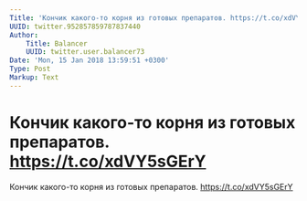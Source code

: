 ```yaml
---
Title: 'Кончик какого-то корня из готовых препаратов. https://t.co/xdVY5sGErY'
UUID: twitter.952857859787837440
Author:
    Title: Balancer
    UUID: twitter.user.balancer73
Date: 'Mon, 15 Jan 2018 13:59:51 +0300'
Type: Post
Markup: Text
---
```


# Кончик какого-то корня из готовых препаратов. https://t.co/xdVY5sGErY

Кончик какого-то корня из готовых препаратов.
https://t.co/xdVY5sGErY